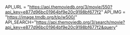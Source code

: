 API_URL = "https://api.themoviedb.org/3/movie/550?api_key=e877d96bc01964bf9e20c9198bf677f2"
API_IMG = "https://image.tmdb.org/t/p/w500/"
API_SEARCH="https://api.themoviedb.org/3/search/movie?api_key=e877d96bc01964bf9e20c9198bf677f2&query"